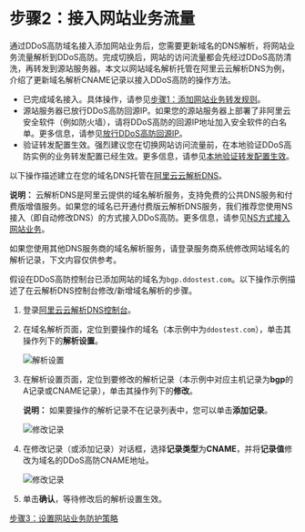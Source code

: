 # 步骤2：接入网站业务流量

通过DDoS高防域名接入添加网站业务后，您需要更新域名的DNS解析，将网站业务流量解析到DDoS高防。完成切换后，网站的访问流量都会先经过DDoS高防清洗，再转发到源站服务器。本文以网站域名解析托管在阿里云云解析DNS为例，介绍了更新域名解析CNAME记录以接入DDoS高防的操作方法。

-   已完成域名接入。具体操作，请参见[步骤1：添加网站业务转发规则](/cn.zh-CN/DDoS高防（新BGP&国际）用户指南/快速入门/防护网站业务/步骤1：添加网站业务转发规则.md)。
-   源站服务器已放行DDoS高防回源IP。如果您的源站服务器上部署了非阿里云安全软件（例如防火墙），请将DDoS高防的回源IP地址加入安全软件的白名单。更多信息，请参见[放行DDoS高防回源IP](/cn.zh-CN/DDoS高防（新BGP&国际）用户指南/接入DDoS高防/放行DDoS高防回源IP.md)。
-   验证转发配置生效。强烈建议您在切换网站访问流量前，在本地验证DDoS高防实例的业务转发配置已经生效。更多信息，请参见[本地验证转发配置生效](/cn.zh-CN/DDoS高防（新BGP&国际）用户指南/接入DDoS高防/域名接入/本地验证转发配置生效.md)。

以下操作描述建立在您的域名DNS托管在[阿里云云解析DNS](https://wanwang.aliyun.com/domain/dns)。

**说明：** 云解析DNS是阿里云提供的域名解析服务，支持免费的公共DNS服务和付费版增值服务。如果您的域名已开通付费版云解析DNS服务，我们推荐您使用NS接入（即自动修改DNS）的方式接入DDoS高防。更多信息，请参见[NS方式接入网站业务](/cn.zh-CN/DDoS高防（新BGP&国际）用户指南/接入DDoS高防/业务接入配置/NS方式接入网站业务.md)。

如果您使用其他DNS服务商的域名解析服务，请登录服务商系统修改网站域名的解析记录，下文内容仅供参考。

假设在DDoS高防控制台已添加网站的域名为`bgp.ddostest.com`。以下操作示例描述了在云解析DNS控制台修改/新增域名解析的步骤。

1.  登录[阿里云云解析DNS控制台](https://dns.console.aliyun.com)。

2.  在域名解析页面，定位到要操作的域名（本示例中为`ddostest.com`），单击其操作列下的**解析设置**。

    ![解析设置](https://static-aliyun-doc.oss-accelerate.aliyuncs.com/assets/img/zh-CN/0707947061/p45866.png)

3.  在解析设置页面，定位到要修改的解析记录（本示例中对应主机记录为**bgp**的A记录或CNAME记录），单击其操作列下的**修改**。

    **说明：** 如果要操作的解析记录不在记录列表中，您可以单击**添加记录**。

    ![修改记录](https://static-aliyun-doc.oss-accelerate.aliyuncs.com/assets/img/zh-CN/0707947061/p45867.png)

4.  在修改记录（或添加记录）对话框，选择**记录类型**为**CNAME**，并将**记录值**修改为域名的DDoS高防CNAME地址。

    ![修改记录](https://static-aliyun-doc.oss-accelerate.aliyuncs.com/assets/img/zh-CN/0707947061/p45868.png)

5.  单击**确认**，等待修改后的解析设置生效。


[步骤3：设置网站业务防护策略](/cn.zh-CN/DDoS高防（新BGP&国际）用户指南/快速入门/防护网站业务/步骤3：设置网站业务防护策略.md)

